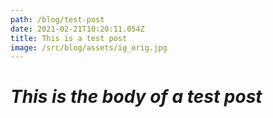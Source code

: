 ```yaml
---
path: /blog/test-post
date: 2021-02-21T10:20:11.054Z
title: This is a test post
image: /src/blog/assets/ig_orig.jpg
---
```

# *This is the body of a test post*